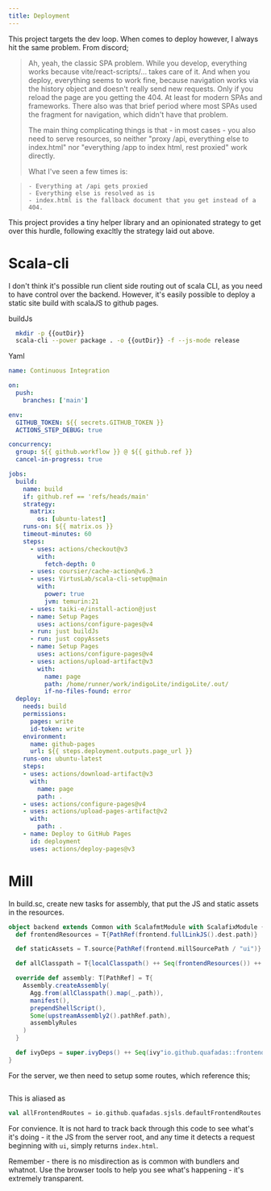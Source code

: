 ```yaml
---
title: Deployment
---
```


This project targets the dev loop. When comes to deploy however, I always hit the same problem. From discord;


> Ah, yeah, the classic SPA problem. While you develop, everything works because vite/react-scripts/... takes care of it. And    when you deploy, everything seems to work fine, because navigation works via the history object and doesn't really send new   requests. Only if you reload the page are you getting the 404. At least for modern SPAs and frameworks. There also was that   brief period where most SPAs used the fragment for navigation, which didn't have that problem.
>
> The main thing complicating things is that - in most cases - you also need to serve resources, so neither "proxy /api, everything else to index.html" nor "everything /app to index html, rest proxied" work directly.
>
> What I've seen a few times is:

>     - Everything at /api gets proxied
>     - Everything else is resolved as is
>     - index.html is the fallback document that you get instead of a 404.

This project provides a tiny helper library and an opinionated strategy to get over this hurdle, following exacltly the strategy laid out above.

# Scala-cli

I don't think it's possible run client side routing out of scala CLI, as you need to have control over the backend. However, it's easily possible to deploy a static site build with scalaJS to github pages.

buildJs
```sh
  mkdir -p {{outDir}}
  scala-cli --power package . -o {{outDir}} -f --js-mode release
```





Yaml

```yaml
name: Continuous Integration

on:
  push:
    branches: ['main']

env:
  GITHUB_TOKEN: ${{ secrets.GITHUB_TOKEN }}
  ACTIONS_STEP_DEBUG: true

concurrency:
  group: ${{ github.workflow }} @ ${{ github.ref }}
  cancel-in-progress: true

jobs:
  build:
    name: build
    if: github.ref == 'refs/heads/main'
    strategy:
      matrix:
        os: [ubuntu-latest]
    runs-on: ${{ matrix.os }}
    timeout-minutes: 60
    steps:
      - uses: actions/checkout@v3
        with:
          fetch-depth: 0
      - uses: coursier/cache-action@v6.3
      - uses: VirtusLab/scala-cli-setup@main
        with:
          power: true
          jvm: temurin:21
      - uses: taiki-e/install-action@just
      - name: Setup Pages
        uses: actions/configure-pages@v4
      - run: just buildJs
      - run: just copyAssets
      - name: Setup Pages
        uses: actions/configure-pages@v4
      - uses: actions/upload-artifact@v3
        with:
          name: page
          path: /home/runner/work/indigoLite/indigoLite/.out/
          if-no-files-found: error
  deploy:
    needs: build
    permissions:
      pages: write
      id-token: write
    environment:
      name: github-pages
      url: ${{ steps.deployment.outputs.page_url }}
    runs-on: ubuntu-latest
    steps:
    - uses: actions/download-artifact@v3
      with:
        name: page
        path: .
    - uses: actions/configure-pages@v4
    - uses: actions/upload-pages-artifact@v2
      with:
        path: .
    - name: Deploy to GitHub Pages
      id: deployment
      uses: actions/deploy-pages@v3
```


# Mill

In build.sc, create new tasks for assembly, that put the JS and static assets in the resources.

```scala sc:nocompile
object backend extends Common with ScalafmtModule with ScalafixModule {
  def frontendResources = T{PathRef(frontend.fullLinkJS().dest.path)}

  def staticAssets = T.source{PathRef(frontend.millSourcePath / "ui")} // index.html is here

  def allClasspath = T{localClasspath() ++ Seq(frontendResources()) ++ Seq(staticAssets())  }

  override def assembly: T[PathRef] = T{
    Assembly.createAssembly(
      Agg.from(allClasspath().map(_.path)),
      manifest(),
      prependShellScript(),
      Some(upstreamAssembly2().pathRef.path),
      assemblyRules
    )
  }

  def ivyDeps = super.ivyDeps() ++ Seq(ivy"io.github.quafadas::frontend-routes:{{projectVersion}}")
}

```

For the server, we then need to setup some routes, which reference this;

```

```

This is aliased as

```scala sc:nocompile
val allFrontendRoutes = io.github.quafadas.sjsls.defaultFrontendRoutes[IO]("ui")
```

For convience. It is not hard to track back through this code to see what's it's doing - it the JS from the server root, and any time it detects a request beginning with `ui`, simply returns `index.html`.

Remember - there is no misdirection as is common with bundlers and whatnot. Use the browser tools to help you see what's happening - it's extremely transparent.
